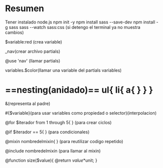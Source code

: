 # Resumen

Tener instalado node.js
npm init -y
npm install sass --save-dev
npm install -g sass
sass --watch sass:css (si detengo el terminal ya no muestra cambios)
<link rel="stylesheet" href="./css/style.css">

$variable:red (crea variable)

_nav(crear archivo partials)

@use 'nav' (llamar partials)

variables.$color(llamar una variable del partials variables)

==nesting(anidado)==
ul{
    li{
        a{
        }
    }
}
====

&(representa al padre)

#{$variable}(para usar variables como propiedad o selector)(interpolacion)

@for $iterador from 1 through 5{ } (para crear ciclos)

@if $iterador == 5{ } (para condicionales)

@mixin nombredelmixin{ } (para reutilizar codigo repetido)

@include nombredelmixin (para llamar al mixin)

@function size($value){
    @return $value*$unit;
}
